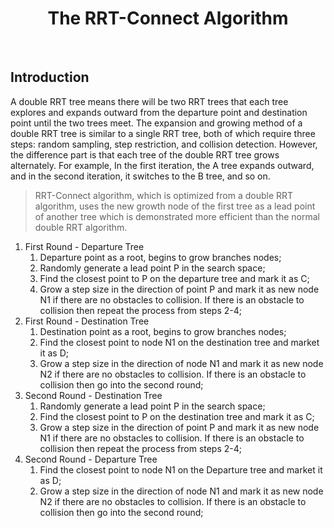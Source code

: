 <div align="center">
  <h1>The RRT-Connect Algorithm</h1>
</div>
</br>

## Introduction

A double RRT tree means there will be two RRT trees that each tree explores and expands outward from the departure point and destination point until the two trees meet. The expansion and growing method of a double RRT tree is similar to a single RRT tree, both of which require three steps: random sampling, step restriction, and collision detection. However, the difference part is that each tree of the double RRT tree grows alternately. For example, In the first iteration, the A tree expands outward, and in the second iteration, it switches to the B tree, and so on. 

> RRT-Connect algorithm, which is optimized from a double RRT algorithm, uses the new growth node of the first tree as a lead point of another tree which is demonstrated more efficient than the normal double RRT algorithm.
>
1. First Round - Departure Tree
   1. Departure point as a root, begins to grow branches nodes;
   2. Randomly generate a lead point P in the search space;
   3. Find the closest point to P on the departure tree and mark it as C;
   4. Grow a step size in the direction of point P and mark it as new node N1 if there are no obstacles to collision. If there is an obstacle to collision then repeat the process from steps 2-4;
2. First Round - Destination Tree
   1. Destination point as a root, begins to grow branches nodes;
   2. Find the closest point to node N1 on the destination tree and market it as D;
   3. Grow a step size in the direction of node N1 and mark it as new node N2 if there are no obstacles to collision. If there is an obstacle to collision then go into the second round;
3. Second Round - Destination Tree
   1. Randomly generate a lead point P in the search space;
   2. Find the closest point to P on the destination tree and mark it as C;
   3. Grow a step size in the direction of point P and mark it as new node N1 if there are no obstacles to collision. If there is an obstacle to collision then repeat the process from steps 2-4;
4. Second Round - Departure Tree
   1. Find the closest point to node N1 on the Departure tree and market it as D;
   2. Grow a step size in the direction of node N1 and mark it as new node N2 if there are no obstacles to collision. If there is an obstacle to collision then go into the second round;

